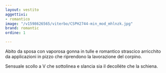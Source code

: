 ```yaml
---
layout: vestito
aggettivi:
- romantico
image: "/v1598626565/viterbo/CSPH2744-min_mod_mhlnzk.jpg"
brand: romantic
ordine: 1

---
```

Abito da sposa con vaporosa gonna in tulle e romantico strascico arricchito da applicazioni in pizzo che riprendono la lavorazione del corpino.

Sensuale scollo a V che sottolinea e slancia sia il decolléte che la schiena.